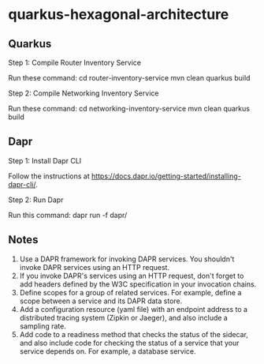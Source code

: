 # quarkus-hexagonal-architecture

## Quarkus

Step 1: Compile Router Inventory Service 

Run these command: 
    cd router-inventory-service
    mvn clean
    quarkus build

Step 2: Compile Networking Inventory Service 

Run these command: 
    cd networking-inventory-service
    mvn clean
    quarkus build

## Dapr

Step 1: Install Dapr CLI 

Follow the instructions at https://docs.dapr.io/getting-started/installing-dapr-cli/.

Step 2: Run Dapr

Run this command: dapr run -f dapr/

## Notes

1. Use a DAPR framework for invoking DAPR services. You shouldn't invoke DAPR services using 
 an HTTP request.
2. If you invoke DAPR's services using an HTTP request, don't forget to add headers 
defined by the W3C specification in your invocation chains.
3. Define scopes for a group of related services. For example, define a scope between
a service and its DAPR data store. 
4. Add a configuration resource (yaml file) with an endpoint address to a distributed
 tracing system (Zipkin or Jaeger), and also include a sampling rate.
5. Add code to a readiness method that checks the status of the sidecar, and also include 
code for checking the status of a service that your service depends on. For example, a 
database service.
